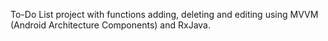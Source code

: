 To-Do List project with functions adding, deleting and editing using MVVM (Android Architecture Components) and RxJava.

